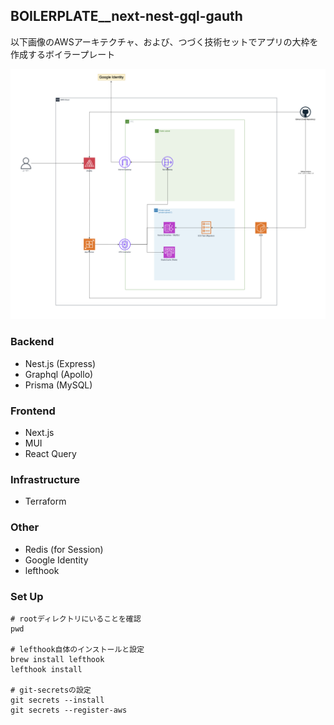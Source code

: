 ## BOILERPLATE__next-nest-gql-gauth

以下画像のAWSアーキテクチャ、および、つづく技術セットでアプリの大枠を作成するボイラープレート

![AWSアーキテクチャ図](./infrastructure/AWS__Architecture.png)

### Backend

- Nest.js (Express)
- Graphql (Apollo)
- Prisma (MySQL)

### Frontend

- Next.js
- MUI
- React Query

### Infrastructure

- Terraform

### Other

- Redis (for Session)
- Google Identity
- lefthook

### Set Up

```
# rootディレクトリにいることを確認
pwd

# lefthook自体のインストールと設定
brew install lefthook
lefthook install

# git-secretsの設定
git secrets --install
git secrets --register-aws
```
